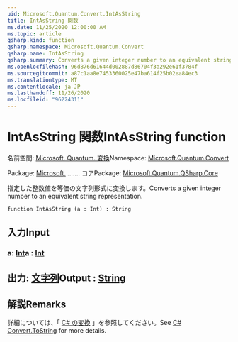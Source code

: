 ```yaml
---
uid: Microsoft.Quantum.Convert.IntAsString
title: IntAsString 関数
ms.date: 11/25/2020 12:00:00 AM
ms.topic: article
qsharp.kind: function
qsharp.namespace: Microsoft.Quantum.Convert
qsharp.name: IntAsString
qsharp.summary: Converts a given integer number to an equivalent string representation.
ms.openlocfilehash: 96d876d61644d002887d86704f3a292e61f3784f
ms.sourcegitcommit: a87c1aa8e7453360025e47ba614f25b02ea84ec3
ms.translationtype: MT
ms.contentlocale: ja-JP
ms.lasthandoff: 11/26/2020
ms.locfileid: "96224311"
---
```

# <a name="intasstring-function"></a><span data-ttu-id="78695-102">IntAsString 関数</span><span class="sxs-lookup"><span data-stu-id="78695-102">IntAsString function</span></span>

<span data-ttu-id="78695-103">名前空間: [Microsoft. Quantum. 変換](xref:Microsoft.Quantum.Convert)</span><span class="sxs-lookup"><span data-stu-id="78695-103">Namespace: [Microsoft.Quantum.Convert](xref:Microsoft.Quantum.Convert)</span></span>

<span data-ttu-id="78695-104">Package: [Microsoft.](https://nuget.org/packages/Microsoft.Quantum.QSharp.Core) ....... コア</span><span class="sxs-lookup"><span data-stu-id="78695-104">Package: [Microsoft.Quantum.QSharp.Core](https://nuget.org/packages/Microsoft.Quantum.QSharp.Core)</span></span>


<span data-ttu-id="78695-105">指定した整数値を等価の文字列形式に変換します。</span><span class="sxs-lookup"><span data-stu-id="78695-105">Converts a given integer number to an equivalent string representation.</span></span>

```qsharp
function IntAsString (a : Int) : String
```


## <a name="input"></a><span data-ttu-id="78695-106">入力</span><span class="sxs-lookup"><span data-stu-id="78695-106">Input</span></span>

### <a name="a--int"></a><span data-ttu-id="78695-107">a: [Int](xref:microsoft.quantum.lang-ref.int)</span><span class="sxs-lookup"><span data-stu-id="78695-107">a : [Int](xref:microsoft.quantum.lang-ref.int)</span></span>





## <a name="output--string"></a><span data-ttu-id="78695-108">出力: [文字列](xref:microsoft.quantum.lang-ref.string)</span><span class="sxs-lookup"><span data-stu-id="78695-108">Output : [String](xref:microsoft.quantum.lang-ref.string)</span></span>



## <a name="remarks"></a><span data-ttu-id="78695-109">解説</span><span class="sxs-lookup"><span data-stu-id="78695-109">Remarks</span></span>

<span data-ttu-id="78695-110">詳細については、「 [C# の変換](https://docs.microsoft.com/dotnet/api/system.convert.tostring?view=netframework-4.7.1#System_Convert_ToString_System_Int64_) 」を参照してください。</span><span class="sxs-lookup"><span data-stu-id="78695-110">See [C# Convert.ToString](https://docs.microsoft.com/dotnet/api/system.convert.tostring?view=netframework-4.7.1#System_Convert_ToString_System_Int64_) for more details.</span></span>